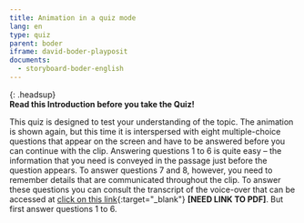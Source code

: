 ```yaml
---
title: Animation in a quiz mode
lang: en
type: quiz
parent: boder
iframe: david-boder-playposit
documents:
  - storyboard-boder-english
---
```


{: .headsup}                            
**Read this Introduction before you take the Quiz!**

This quiz is designed to test your understanding of the topic. The animation is shown again, but this time it is interspersed with eight multiple-choice questions that appear on the screen and have to be answered before you can continue with the clip. Answering questions 1 to 6 is quite easy – the information that you need is conveyed in the passage just before the question appears. To answer questions 7 and 8, however, you need to remember details that are communicated throughout the clip. To answer these questions you can consult the transcript of the voice-over that can be accessed at [click on this link](https://docs.google.com/document/d/1odeWHMhoGGiouWc5yjFdjr–Cs6W_RbPC9F5UmAOp7w/edit){:target="_blank"} **[NEED LINK TO PDF]**.
But first answer questions 1 to 6.




<!-- more -->
